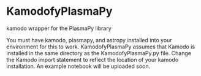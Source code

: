 # KamodofyPlasmaPy
kamodo wrapper for the PlasmaPy library

You must have kamodo, plasmapy, and astropy installed into your environment for this to work. KamodofyPlasmaPy assumes that Kamodo is installed in the same directory as the KamodofyPlasmaPy.py file. Change the Kamodo import statement to reflect the location of your kamodo installation. An example notebook will be uploaded soon.
